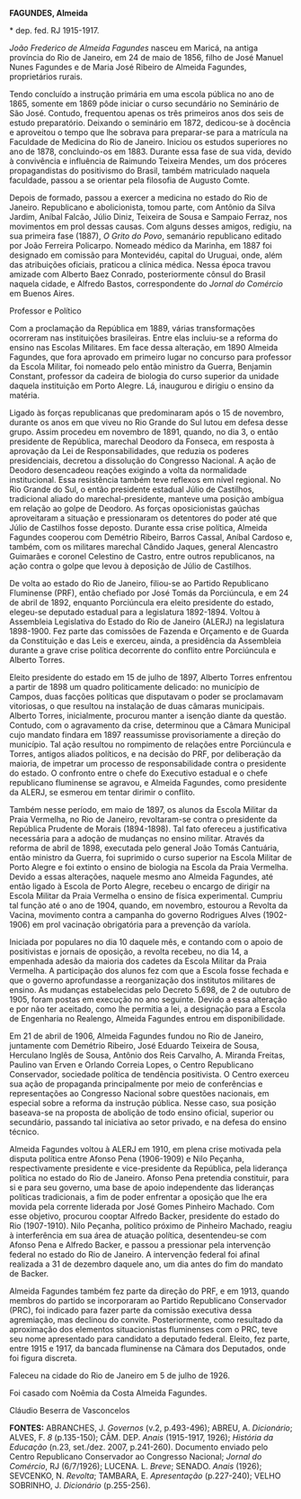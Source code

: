 **FAGUNDES, Almeida**

\* dep. fed. RJ 1915-1917.

*João Frederico de Almeida Fagundes* nasceu em Maricá, na antiga
província do Rio de Janeiro, em 24 de maio de 1856, filho de José Manuel
Nunes Fagundes e de Maria José Ribeiro de Almeida Fagundes,
proprietários rurais.

Tendo concluído a instrução primária em uma escola pública no ano de
1865, somente em 1869 pôde iniciar o curso secundário no Seminário de
São José. Contudo, frequentou apenas os três primeiros anos dos seis de
estudo preparatório. Deixando o seminário em 1872, dedicou-se à docência
e aproveitou o tempo que lhe sobrava para preparar-se para a matrícula
na Faculdade de Medicina do Rio de Janeiro. Iniciou os estudos
superiores no ano de 1878, concluindo-os em 1883. Durante essa fase de
sua vida, devido à convivência e influência de Raimundo Teixeira Mendes,
um dos próceres propagandistas do positivismo do Brasil, também
matriculado naquela faculdade, passou a se orientar pela filosofia de
Augusto Comte.

Depois de formado, passou a exercer a medicina no estado do Rio de
Janeiro. Republicano e abolicionista, tomou parte, com Antônio da Silva
Jardim, Aníbal Falcão, Júlio Diniz, Teixeira de Sousa e Sampaio Ferraz,
nos movimentos em prol dessas causas. Com alguns desses amigos, redigiu,
na sua primeira fase (1887), *O Grito do Povo*, semanário republicano
editado por João Ferreira Policarpo. Nomeado médico da Marinha, em 1887
foi designado em comissão para Montevidéu, capital do Uruguai, onde,
além das atribuições oficiais, praticou a clínica médica. Nessa época
travou amizade com Alberto Baez Conrado, posteriormente cônsul do Brasil
naquela cidade, e Alfredo Bastos, correspondente do *Jornal do Comércio*
em Buenos Aires.

Professor e Político

Com a proclamação da República em 1889, várias transformações ocorreram
nas instituições brasileiras. Entre elas incluiu-se a reforma do ensino
nas Escolas Militares. Em face dessa alteração, em 1890 Almeida
Fagundes, que fora aprovado em primeiro lugar no concurso para professor
da Escola Militar, foi nomeado pelo então ministro da Guerra, Benjamin
Constant, professor da cadeira de biologia do curso superior da unidade
daquela instituição em Porto Alegre. Lá, inaugurou e dirigiu o ensino da
matéria.

Ligado às forças republicanas que predominaram após o 15 de novembro,
durante os anos em que viveu no Rio Grande do Sul lutou em defesa desse
grupo. Assim procedeu em novembro de 1891, quando, no dia 3, o então
presidente de República, marechal Deodoro da Fonseca, em resposta à
aprovação da Lei de Responsabilidades, que reduzia os poderes
presidenciais, decretou a dissolução do Congresso Nacional. A ação de
Deodoro desencadeou reações exigindo a volta da normalidade
institucional. Essa resistência também teve reflexos em nível regional.
No Rio Grande do Sul, o então presidente estadual Júlio de Castilhos,
tradicional aliado do marechal-presidente, manteve uma posição ambígua
em relação ao golpe de Deodoro. As forças oposicionistas gaúchas
aproveitaram a situação e pressionaram os detentores do poder até que
Júlio de Castilhos fosse deposto. Durante essa crise política, Almeida
Fagundes cooperou com Demétrio Ribeiro, Barros Cassal, Aníbal Cardoso e,
também, com os militares marechal Cândido Jaques, general Alencastro
Guimarães e coronel Celestino de Castro, entre outros republicanos, na
ação contra o golpe que levou à deposição de Júlio de Castilhos.

De volta ao estado do Rio de Janeiro, filiou-se ao Partido Republicano
Fluminense (PRF), então chefiado por José Tomás da Porciúncula, e em 24
de abril de 1892, enquanto Porciúncula era eleito presidente do estado,
elegeu-se deputado estadual para a legislatura 1892-1894. Voltou à
Assembleia Legislativa do Estado do Rio de Janeiro (ALERJ) na
legislatura 1898-1900. Fez parte das comissões de Fazenda e Orçamento e
de Guarda da Constituição e das Leis e exerceu, ainda, a presidência da
Assembleia durante a grave crise política decorrente do conflito entre
Porciúncula e Alberto Torres.

Eleito presidente do estado em 15 de julho de 1897, Alberto Torres
enfrentou a partir de 1898 um quadro politicamente delicado: no
município de Campos, duas facções políticas que disputavam o poder se
proclamavam vitoriosas, o que resultou na instalação de duas câmaras
municipais. Alberto Torres, inicialmente, procurou manter a isenção
diante da questão. Contudo, com o agravamento da crise, determinou que a
Câmara Municipal cujo mandato findara em 1897 reassumisse
provisoriamente a direção do município. Tal ação resultou no rompimento
de relações entre Porciúncula e Torres, antigos aliados políticos, e na
decisão do PRF, por deliberação da maioria, de impetrar um processo de
responsabilidade contra o presidente do estado. O confronto entre o
chefe do Executivo estadual e o chefe republicano fluminense se agravou,
e Almeida Fagundes, como presidente da ALERJ, se esmerou em tentar
dirimir o conflito.

Também nesse período, em maio de 1897, os alunos da Escola Militar da
Praia Vermelha, no Rio de Janeiro, revoltaram-se contra o presidente da
República Prudente de Morais (1894-1898). Tal fato ofereceu a
justificativa necessária para a adoção de mudanças no ensino militar.
Através da reforma de abril de 1898, executada pelo general João Tomás
Cantuária, então ministro da Guerra, foi suprimido o curso superior na
Escola Militar de Porto Alegre e foi extinto o ensino de biologia na
Escola da Praia Vermelha. Devido a essas alterações, naquele mesmo ano
Almeida Fagundes, até então ligado à Escola de Porto Alegre, recebeu o
encargo de dirigir na Escola Militar da Praia Vermelha o ensino de
física experimental. Cumpriu tal função até o ano de 1904, quando, em
novembro, estourou a Revolta da Vacina, movimento contra a campanha do
governo Rodrigues Alves (1902-1906) em prol vacinação obrigatória para a
prevenção da varíola.

Iniciada por populares no dia 10 daquele mês, e contando com o apoio de
positivistas e jornais de oposição, a revolta recebeu, no dia 14, a
empenhada adesão da maioria dos cadetes da Escola Militar da Praia
Vermelha. A participação dos alunos fez com que a Escola fosse fechada e
que o governo aprofundasse a reorganização dos institutos militares de
ensino. As mudanças estabelecidas pelo Decreto 5.698, de 2 de outubro de
1905, foram postas em execução no ano seguinte. Devido a essa alteração
e por não ter aceitado, como lhe permitia a lei, a designação para a
Escola de Engenharia no Realengo, Almeida Fagundes entrou em
disponibilidade.

Em 21 de abril de 1906, Almeida Fagundes fundou no Rio de Janeiro,
juntamente com Demétrio Ribeiro, José Eduardo Teixeira de Sousa,
Herculano Inglês de Sousa, Antônio dos Reis Carvalho, A. Miranda
Freitas, Paulino van Erven e Orlando Correia Lopes, o Centro Republicano
Conservador, sociedade política de tendência positivista. O Centro
exerceu sua ação de propaganda principalmente por meio de conferências e
representações ao Congresso Nacional sobre questões nacionais, em
especial sobre a reforma da instrução pública. Nesse caso, sua posição
baseava-se na proposta de abolição de todo ensino oficial, superior ou
secundário, passando tal iniciativa ao setor privado, e na defesa do
ensino técnico.

Almeida Fagundes voltou à ALERJ em 1910, em plena crise motivada pela
disputa política entre Afonso Pena (1906-1909) e Nilo Peçanha,
respectivamente presidente e vice-presidente da República, pela
liderança política no estado do Rio de Janeiro. Afonso Pena pretendia
constituir, para si e para seu governo, uma base de apoio independente
das lideranças políticas tradicionais, a fim de poder enfrentar a
oposição que lhe era movida pela corrente liderada por José Gomes
Pinheiro Machado. Com esse objetivo, procurou cooptar Alfredo Backer,
presidente do estado do Rio (1907-1910). Nilo Peçanha, político próximo
de Pinheiro Machado, reagiu à interferência em sua área de atuação
política, desentendeu-se com Afonso Pena e Alfredo Backer, e passou a
pressionar pela intervenção federal no estado do Rio de Janeiro. A
intervenção federal foi afinal realizada a 31 de dezembro daquele ano,
um dia antes do fim do mandato de Backer.

Almeida Fagundes também fez parte da direção do PRF, e em 1913, quando
membros do partido se incorporaram ao Partido Republicano Conservador
(PRC), foi indicado para fazer parte da comissão executiva dessa
agremiação, mas declinou do convite. Posteriormente, como resultado da
aproximação dos elementos situacionistas fluminenses com o PRC, teve seu
nome apresentado para candidato a deputado federal. Eleito, fez parte,
entre 1915 e 1917, da bancada fluminense na Câmara dos Deputados, onde
foi figura discreta.

Faleceu na cidade do Rio de Janeiro em 5 de julho de 1926.

Foi casado com Noêmia da Costa Almeida Fagundes.

Cláudio Beserra de Vasconcelos

**FONTES:** ABRANCHES, J. *Governos* (v.2, p.493-496); ABREU, A.
*Dicionário*; ALVES, F. *8* (p.135-150); CÂM. DEP. *Anais* (1915-1917,
1926); *História da Educação* (n.23, set./dez. 2007, p.241-260).
Documento enviado pelo Centro Republicano Conservador ao Congresso
Nacional; *Jornal do Comércio*, RJ (6/7/1926); LUCENA. L. *Breve*;
SENADO. *Anais* (1926); SEVCENKO, N. *Revolta*; TAMBARA, E.
*Apresentação* (p.227-240); VELHO SOBRINHO, J. *Dicionário* (p.255-256).
